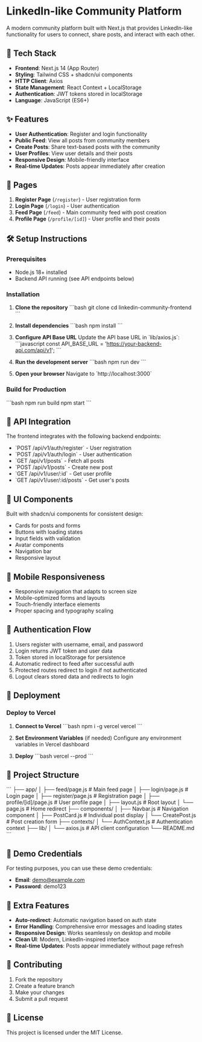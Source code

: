 # LinkedIn-like Community Platform

A modern community platform built with Next.js that provides LinkedIn-like functionality for users to connect, share posts, and interact with each other.

## 🚀 Tech Stack

- **Frontend**: Next.js 14 (App Router)
- **Styling**: Tailwind CSS + shadcn/ui components
- **HTTP Client**: Axios
- **State Management**: React Context + LocalStorage
- **Authentication**: JWT tokens stored in localStorage
- **Language**: JavaScript (ES6+)

## ✨ Features

- **User Authentication**: Register and login functionality
- **Public Feed**: View all posts from community members
- **Create Posts**: Share text-based posts with the community
- **User Profiles**: View user details and their posts
- **Responsive Design**: Mobile-friendly interface
- **Real-time Updates**: Posts appear immediately after creation

## 📱 Pages

1. **Register Page** (`/register`) - User registration form
2. **Login Page** (`/login`) - User authentication
3. **Feed Page** (`/feed`) - Main community feed with post creation
4. **Profile Page** (`/profile/[id]`) - User profile and their posts

## 🛠️ Setup Instructions

### Prerequisites
- Node.js 18+ installed
- Backend API running (see API endpoints below)

### Installation

1. **Clone the repository**
   \`\`\`bash
   git clone <repository-url>
   cd linkedin-community-frontend
   \`\`\`

2. **Install dependencies**
   \`\`\`bash
   npm install
   \`\`\`

3. **Configure API Base URL**
   Update the API base URL in \`lib/axios.js\`:
   \`\`\`javascript
   const API_BASE_URL = 'https://your-backend-api.com/api/v1';
   \`\`\`

4. **Run the development server**
   \`\`\`bash
   npm run dev
   \`\`\`

5. **Open your browser**
   Navigate to \`http://localhost:3000\`

### Build for Production

\`\`\`bash
npm run build
npm start
\`\`\`

## 🔌 API Integration

The frontend integrates with the following backend endpoints:

- \`POST /api/v1/auth/register\` - User registration
- \`POST /api/v1/auth/login\` - User authentication
- \`GET /api/v1/posts\` - Fetch all posts
- \`POST /api/v1/posts\` - Create new post
- \`GET /api/v1/user/:id\` - Get user profile
- \`GET /api/v1/user/:id/posts\` - Get user's posts

## 🎨 UI Components

Built with shadcn/ui components for consistent design:
- Cards for posts and forms
- Buttons with loading states
- Input fields with validation
- Avatar components
- Navigation bar
- Responsive layout

## 📱 Mobile Responsiveness

- Responsive navigation that adapts to screen size
- Mobile-optimized forms and layouts
- Touch-friendly interface elements
- Proper spacing and typography scaling

## 🔐 Authentication Flow

1. Users register with username, email, and password
2. Login returns JWT token and user data
3. Token stored in localStorage for persistence
4. Automatic redirect to feed after successful auth
5. Protected routes redirect to login if not authenticated
6. Logout clears stored data and redirects to login

## 🚀 Deployment

### Deploy to Vercel

1. **Connect to Vercel**
   \`\`\`bash
   npm i -g vercel
   vercel
   \`\`\`

2. **Set Environment Variables** (if needed)
   Configure any environment variables in Vercel dashboard

3. **Deploy**
   \`\`\`bash
   vercel --prod
   \`\`\`

## 📁 Project Structure

\`\`\`
├── app/
│   ├── feed/page.js          # Main feed page
│   ├── login/page.js         # Login page
│   ├── register/page.js      # Registration page
│   ├── profile/[id]/page.js  # User profile page
│   ├── layout.js             # Root layout
│   └── page.js               # Home redirect
├── components/
│   ├── Navbar.js             # Navigation component
│   ├── PostCard.js           # Individual post display
│   └── CreatePost.js         # Post creation form
├── contexts/
│   └── AuthContext.js        # Authentication context
├── lib/
│   └── axios.js              # API client configuration
└── README.md
\`\`\`

## 🎯 Demo Credentials

For testing purposes, you can use these demo credentials:
- **Email**: demo@example.com
- **Password**: demo123

## 🔧 Extra Features

- **Auto-redirect**: Automatic navigation based on auth state
- **Error Handling**: Comprehensive error messages and loading states
- **Responsive Design**: Works seamlessly on desktop and mobile
- **Clean UI**: Modern, LinkedIn-inspired interface
- **Real-time Updates**: Posts appear immediately without page refresh

## 🤝 Contributing

1. Fork the repository
2. Create a feature branch
3. Make your changes
4. Submit a pull request

## 📄 License

This project is licensed under the MIT License.
